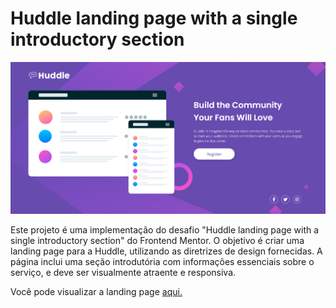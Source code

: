 # Huddle landing page with a single introductory section

![Design preview for the Huddle landing page with a single introductory section](./src/images/preview.png)

Este projeto é uma implementação do desafio "Huddle landing page with a single introductory section" do Frontend Mentor. O objetivo é criar uma landing page para a Huddle, utilizando as diretrizes de design fornecidas. A página inclui uma seção introdutória com informações essenciais sobre o serviço, e deve ser visualmente atraente e responsiva.

Você pode visualizar a landing page <a href="https://joaopaulo04.github.io/huddle-landing-page/" target="_blank">aqui.</a>